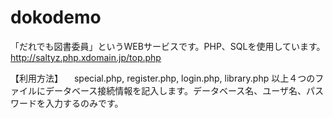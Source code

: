 # dokodemo
「だれでも図書委員」というWEBサービスです。PHP、SQLを使用しています。
http://saltyz.php.xdomain.jp/top.php

【利用方法】
　special.php, register.php, login.php, library.php
 以上４つのファイルにデータベース接続情報を記入します。データベース名、ユーザ名、パスワードを入力するのみです。
